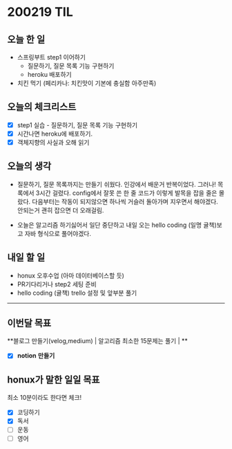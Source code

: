 # 200219 TIL



## 오늘 한 일

- 스프링부트 step1 이어하기
  - 질문하기, 질문 목록 기능 구현하기
  -  heroku 배포하기
- 치킨 먹기 (페리카나: 치킨맛이 기본에 충실함 아주만족)




## 오늘의 체크리스트

- [x] step1 실습 - 질문하기, 질문 목록 기능 구현하기
- [x] 시간나면 heroku에 배포하기.
- [x] 객체지향의 사실과 오해 읽기

## 오늘의 생각

- 질문하기, 질문 목록까지는 만들기 쉬웠다. 인강에서 배운거 반복이었다. 그러나! 목록에서 3시간 걸렸다. config에서 잘못 쓴 한 줄 코드가 이렇게 발목을 잡을 줄은 몰랐다. 다음부터는 작동이 되지않으면 하나씩 거슬러 돌아가며 지우면서 해야겠다. 안되는거 괜히 잡으면 더 오래걸림.

- 오늘은 알고리즘 하기싫어서 일단 중단하고 내일 오는 hello coding (일명 귤책)보고 자바 형식으로 풀어야겠다.

## 내일 할 일

- honux 오후수업 (아마 데이터베이스할 듯)
- PR기다리거나 step2 세팅 준비
- hello coding (귤책) trello 설정 및 앞부분 풀기

---



## 이번달 목표

**블로그 만들기(velog,medium) | 알고리즘 최소한 15문제는 풀기 | **

- [x] **notion** **만들기**

## honux가 말한 일일 목표

최소 10분이라도 한다면 체크!

- [x] 코딩하기
- [x] 독서
- [ ] 운동
- [ ] 영어
